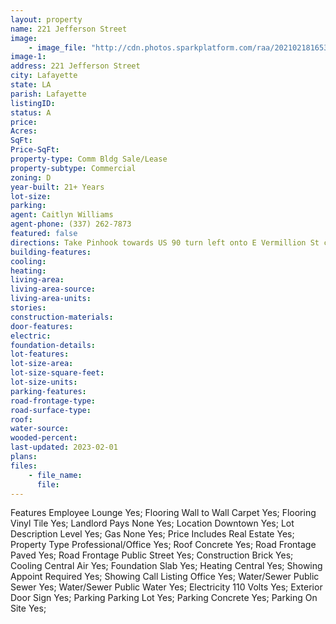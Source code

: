 ```yaml
---
layout: property
name: 221 Jefferson Street
image:
    - image_file: "http://cdn.photos.sparkplatform.com/raa/20210218165319239554000000.jpg"
image-1:
address: 221 Jefferson Street
city: Lafayette
state: LA
parish: Lafayette
listingID: 
status: A
price: 
Acres: 
SqFt: 
Price-SqFt: 
property-type: Comm Bldg Sale/Lease
property-subtype: Commercial
zoning: D
year-built: 21+ Years
lot-size: 
parking: 
agent: Caitlyn Williams
agent-phone: (337) 262-7873
featured: false
directions: Take Pinhook towards US 90 turn left onto E Vermillion St continue onto Garfield St right onto Jefferson St building will be on your right
building-features: 
cooling: 
heating: 
living-area: 
living-area-source: 
living-area-units: 
stories: 
construction-materials: 
door-features: 
electric: 
foundation-details: 
lot-features: 
lot-size-area: 
lot-size-square-feet: 
lot-size-units: 
parking-features: 
road-frontage-type: 
road-surface-type: 
roof: 
water-source: 
wooded-percent: 
last-updated: 2023-02-01
plans: 
files:
    - file_name:
      file:
---
```

Features	Employee Lounge	Yes;
Flooring	Wall to Wall Carpet	Yes;
Flooring	Vinyl Tile	Yes;
Landlord Pays	None	Yes;
Location	Downtown	Yes;
Lot Description	Level	Yes;
Gas	None	Yes;
Price Includes	Real Estate	Yes;
Property Type	Professional/Office	Yes;
Roof	Concrete	Yes;
Road Frontage	Paved	Yes;
Road Frontage	Public Street	Yes;
Construction	Brick	Yes;
Cooling	Central Air	Yes;
Foundation	Slab	Yes;
Heating	Central	Yes;
Showing	Appoint Required	Yes;
Showing	Call Listing Office	Yes;
Water/Sewer	Public Sewer	Yes;
Water/Sewer	Public Water	Yes;
Electricity	110 Volts	Yes;
Exterior	Door Sign	Yes;
Parking	Parking Lot	Yes;
Parking	Concrete	Yes;
Parking	On Site	Yes;

